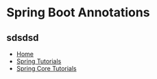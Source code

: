 # Spring Boot Annotations

sdsdsd
---

- [Home](./../../../README.md)
- [Spring Tutorials](./../../tutorials.md)
- [Spring Core Tutorials](./../core.md)